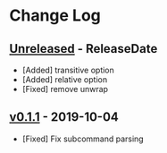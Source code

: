 # Change Log

## [Unreleased](https://github.com/dalance/cargo-trend/compare/v0.1.1...Unreleased) - ReleaseDate

* [Added] transitive option
* [Added] relative option
* [Fixed] remove unwrap

## [v0.1.1](https://github.com/dalance/cargo-trend/compare/v0.1.0...v0.1.1) - 2019-10-04

* [Fixed] Fix subcommand parsing

